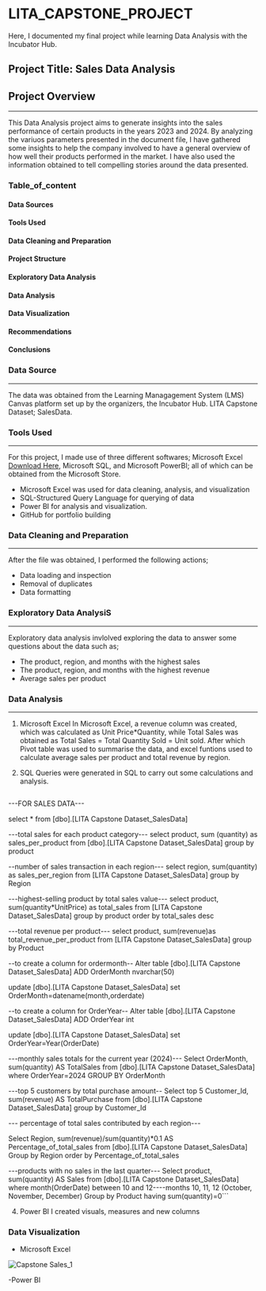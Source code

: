 # LITA_CAPSTONE_PROJECT
Here, I documented my final project while learning Data Analysis with the Incubator Hub.

## Project Title: Sales Data Analysis
## Project Overview
---
This Data Analysis project aims to generate insights into the sales performance of certain products in the years 2023 and 2024. By analyzing the variuos parameters presented in the document file, I have gathered some insights to help the company involved to have a general overview of how well their products performed in the market. I have also used the information obtained to tell compelling stories around the data presented. 

### Table_of_content
#### Data Sources
#### Tools Used
#### Data Cleaning and Preparation
#### Project Structure
#### Exploratory Data Analysis
#### Data Analysis
#### Data Visualization
#### Recommendations
#### Conclusions

### Data Source
---
The data was obtained from the Learning Managagement System (LMS) Canvas platform set up by the organizers, the Incubator Hub. LITA Capstone Dataset; SalesData.  

### Tools Used
---
For this project, I made use of three different softwares; Microsoft Excel [Download Here](https://www.microsoft.com), Microsoft SQL, and Microsoft PowerBI; all of which can be obtained from the Microsoft Store.
- Microsoft Excel was used for data cleaning, analysis, and visualization
- SQL-Structured Query Language for querying of data 
- Power BI for analysis and visualization.
- GitHub for portfolio building

### Data Cleaning and Preparation
---
After the file was obtained, I performed the following actions;
- Data loading and inspection
- Removal of duplicates
- Data formatting

### Exploratory Data AnalysiS
---
Exploratory data analysis invlolved exploring the data to answer some questions about the data such as; 
- The product, region, and months with the highest sales
- The product, region, and months with the highest revenue
- Average sales per product

### Data Analysis
---
1. Microsoft Excel
In Microsoft Excel, a revenue column was created, which was calculated as Unit Price*Quantity, while Total Sales was obtained as Total Sales = Total Quantity Sold = Unit sold.
After which Pivot table was used to summarise the data, and excel funtions used to calculate average sales per product and total revenue by region.
2. SQL
   Queries were generated in SQL to carry out some calculations and analysis.

   ```CREATE DATABASE PROJECT_DB
---FOR SALES DATA---

select * from [dbo].[LITA Capstone Dataset_SalesData]

---total sales for each product category---
select product, sum (quantity) as sales_per_product from [dbo].[LITA Capstone Dataset_SalesData]
group by product

--number of sales transaction in each region---
select region, sum(quantity) as sales_per_region from [LITA Capstone Dataset_SalesData]
group by Region

---highest-selling product by total sales value---
select product, sum(quantity*UnitPrice) as total_sales from [LITA Capstone Dataset_SalesData]
group by product
order by total_sales desc

---total revenue per product---
select product, sum(revenue)as total_revenue_per_product from [LITA Capstone Dataset_SalesData]
group by Product

--to create a column for ordermonth--
Alter table [dbo].[LITA Capstone Dataset_SalesData]
ADD OrderMonth nvarchar(50)

update [dbo].[LITA Capstone Dataset_SalesData]
set OrderMonth=datename(month,orderdate)

--to create a column for OrderYear--
Alter table [dbo].[LITA Capstone Dataset_SalesData]
ADD OrderYear int

update [dbo].[LITA Capstone Dataset_SalesData]
set OrderYear=Year(OrderDate)

---monthly sales totals for the current year (2024)---
Select OrderMonth, sum(quantity) AS TotalSales
from [dbo].[LITA Capstone Dataset_SalesData]
where OrderYear=2024
GROUP BY OrderMonth

---top 5 customers by total purchase amount--
Select top 5
Customer_Id, sum(revenue) AS TotalPurchase
from [dbo].[LITA Capstone Dataset_SalesData]
group by Customer_Id

--- percentage of total sales contributed by each region---

Select Region, sum(revenue)/sum(quantity)*0.1 AS Percentage_of_total_sales
from [dbo].[LITA Capstone Dataset_SalesData]
Group by Region
order by Percentage_of_total_sales

---products with no sales in the last quarter---
Select product, sum(quantity) AS Sales
from [dbo].[LITA Capstone Dataset_SalesData]
where month(OrderDate) between 10 and 12----months 10, 11, 12 (October, November, December)
Group by Product
having sum(quantity)=0```

4. Power BI
I created visuals, measures and new columns

### Data Visualization
- Microsoft Excel

![Capstone Sales_1](https://github.com/user-attachments/assets/51ffe030-cbf8-4250-98e9-2aa75d69875b)


-Power BI 





